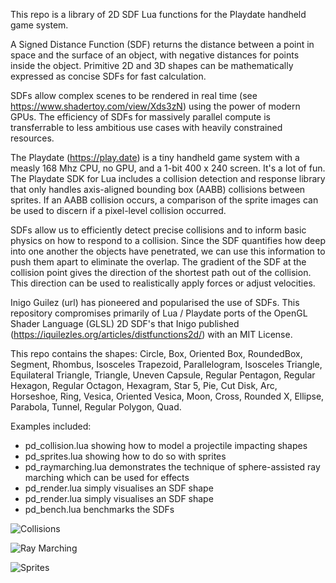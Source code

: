 This repo is a library of 2D SDF Lua functions for the Playdate handheld game system.

A Signed Distance Function (SDF) returns the distance between a point in space and the surface of an object, with negative distances for points inside the object. Primitive 2D and 3D shapes can be mathematically expressed as concise SDFs for fast calculation.

SDFs allow complex scenes to be rendered in real time (see https://www.shadertoy.com/view/Xds3zN) using the power of modern GPUs. The efficiency of SDFs for massively parallel compute is transferrable to less ambitious use cases with heavily constrained resources.

The Playdate (https://play.date) is a tiny handheld game system with a measly 168 Mhz CPU, no GPU, and a 1-bit 400 x 240 screen. It's a lot of fun. The Playdate SDK for Lua includes a collision detection and response library that only handles axis-aligned bounding box (AABB) collisions between sprites. If an AABB collision occurs, a comparison of the sprite images can be used to discern if a pixel-level collision occurred.

SDFs allow us to efficiently detect precise collisions and to inform basic physics on how to respond to a collision. Since the SDF quantifies how deep into one another the objects have penetrated, we can use this information to push them apart to eliminate the overlap. The gradient of the SDF at the collision point gives the direction of the shortest path out of the collision. This direction can be used to realistically apply forces or adjust velocities.

Inigo Guilez (url) has pioneered and popularised the use of SDFs. This repository compromises primarily of Lua / Playdate ports of the OpenGL Shader Language (GLSL) 2D SDF's that Inigo published (https://iquilezles.org/articles/distfunctions2d/) with an MIT License.

This repo contains the shapes: Circle, Box, Oriented Box, RoundedBox, Segment, Rhombus, Isosceles Trapezoid, Parallelogram, Isosceles Triangle, Equilateral Triangle, Triangle, Uneven Capsule, Regular Pentagon, Regular Hexagon, Regular Octagon, Hexagram, Star 5, Pie, Cut Disk, Arc, Horseshoe, Ring, Vesica, Oriented Vesica, Moon, Cross, Rounded X, Ellipse, Parabola, Tunnel, Regular Polygon, Quad.

Examples included:
- pd_collision.lua showing how to model a projectile impacting shapes
- pd_sprites.lua showing how to do so with sprites
- pd_raymarching.lua demonstrates the technique of sphere-assisted ray marching which can be used for effects
- pd_render.lua simply visualises an SDF shape
- pd_render.lua simply visualises an SDF shape
- pd_bench.lua benchmarks the SDFs

![Collisions](https://github.com/pdstuff/PlaydateSDF/blob/main/Assets/collisions.gif)

![Ray Marching](https://github.com/pdstuff/PlaydateSDF/blob/main/Assets/raymarch.gif)

![Sprites](https://github.com/pdstuff/PlaydateSDF/blob/main/Assets/sprites.gif)
